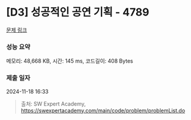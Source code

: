# [D3] 성공적인 공연 기획 - 4789 

[문제 링크](https://swexpertacademy.com/main/code/problem/problemDetail.do?contestProbId=AWS2dSgKA8MDFAVT) 

### 성능 요약

메모리: 48,668 KB, 시간: 145 ms, 코드길이: 408 Bytes

### 제출 일자

2024-11-18 16:33



> 출처: SW Expert Academy, https://swexpertacademy.com/main/code/problem/problemList.do